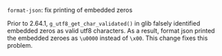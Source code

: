 `format-json`: fix printing of embedded zeros

Prior to 2.64.1, `g_utf8_get_char_validated()` in glib falsely identified embedded zeros as valid utf8 characters. As a result, format json printed the embedded zeroes as `\u0000` instead of `\x00`. This change fixes this problem.
